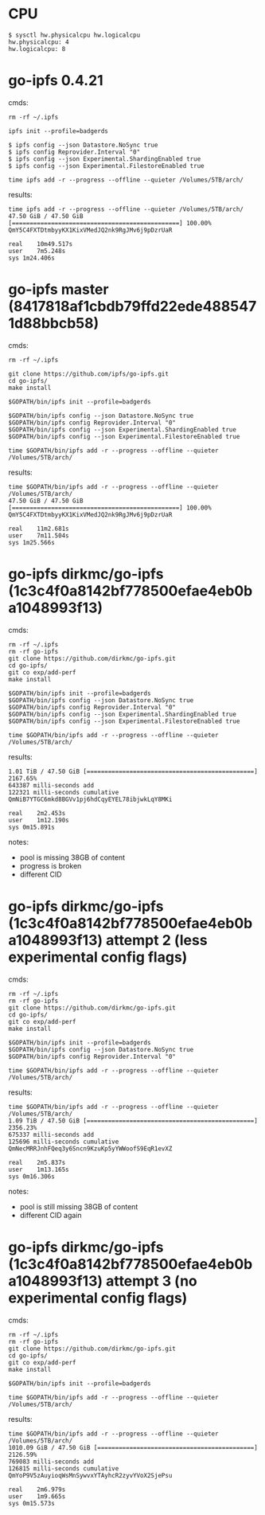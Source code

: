 # CPU

```
$ sysctl hw.physicalcpu hw.logicalcpu
hw.physicalcpu: 4
hw.logicalcpu: 8
```

# go-ipfs 0.4.21

cmds:

```
rm -rf ~/.ipfs

ipfs init --profile=badgerds

$ ipfs config --json Datastore.NoSync true
$ ipfs config Reprovider.Interval "0"
$ ipfs config --json Experimental.ShardingEnabled true
$ ipfs config --json Experimental.FilestoreEnabled true

time ipfs add -r --progress --offline --quieter /Volumes/5TB/arch/
```

results:

```
time ipfs add -r --progress --offline --quieter /Volumes/5TB/arch/
47.50 GiB / 47.50 GiB [===============================================] 100.00%
QmY5C4FXTDtmbyyKX1KixVMedJQ2nk9RgJMv6j9pDzrUaR

real	10m49.517s
user	7m5.248s
sys	1m24.406s
```

# go-ipfs master (8417818af1cbdb79ffd22ede4885471d88bbcb58)

cmds:

```
rm -rf ~/.ipfs

git clone https://github.com/ipfs/go-ipfs.git
cd go-ipfs/
make install

$GOPATH/bin/ipfs init --profile=badgerds

$GOPATH/bin/ipfs config --json Datastore.NoSync true
$GOPATH/bin/ipfs config Reprovider.Interval "0"
$GOPATH/bin/ipfs config --json Experimental.ShardingEnabled true
$GOPATH/bin/ipfs config --json Experimental.FilestoreEnabled true

time $GOPATH/bin/ipfs add -r --progress --offline --quieter /Volumes/5TB/arch/
```

results:

```
time $GOPATH/bin/ipfs add -r --progress --offline --quieter /Volumes/5TB/arch/
47.50 GiB / 47.50 GiB [===============================================] 100.00%
QmY5C4FXTDtmbyyKX1KixVMedJQ2nk9RgJMv6j9pDzrUaR

real	11m2.681s
user	7m11.504s
sys	1m25.566s
```

# go-ipfs dirkmc/go-ipfs (1c3c4f0a8142bf778500efae4eb0ba1048993f13)

cmds:

```
rm -rf ~/.ipfs
rm -rf go-ipfs
git clone https://github.com/dirkmc/go-ipfs.git
cd go-ipfs/
git co exp/add-perf
make install

$GOPATH/bin/ipfs init --profile=badgerds
$GOPATH/bin/ipfs config --json Datastore.NoSync true
$GOPATH/bin/ipfs config Reprovider.Interval "0"
$GOPATH/bin/ipfs config --json Experimental.ShardingEnabled true
$GOPATH/bin/ipfs config --json Experimental.FilestoreEnabled true

time $GOPATH/bin/ipfs add -r --progress --offline --quieter /Volumes/5TB/arch/
```

results:

```
1.01 TiB / 47.50 GiB [===============================================] 2167.65%
643387 milli-seconds add
122321 milli-seconds cumulative
QmNiB7YTGC6mkd8BGVv1pj6hdCqyEYEL78ibjwkLqY8MKi

real	2m2.453s
user	1m12.190s
sys	0m15.891s
```

notes:

- pool is missing 38GB of content
- progress is broken
- different CID

# go-ipfs dirkmc/go-ipfs (1c3c4f0a8142bf778500efae4eb0ba1048993f13) attempt 2 (less experimental config flags)

cmds:

```
rm -rf ~/.ipfs
rm -rf go-ipfs
git clone https://github.com/dirkmc/go-ipfs.git
cd go-ipfs/
git co exp/add-perf
make install

$GOPATH/bin/ipfs init --profile=badgerds
$GOPATH/bin/ipfs config --json Datastore.NoSync true
$GOPATH/bin/ipfs config Reprovider.Interval "0"

time $GOPATH/bin/ipfs add -r --progress --offline --quieter /Volumes/5TB/arch/
```

results:

```
time $GOPATH/bin/ipfs add -r --progress --offline --quieter /Volumes/5TB/arch/
1.09 TiB / 47.50 GiB [===============================================] 2356.23%
675337 milli-seconds add
125696 milli-seconds cumulative
QmNecMRRJnhFQeq3y6Sncn9KzuKp5yYWWoofS9EqR1evXZ

real	2m5.837s
user	1m13.165s
sys	0m16.306s
```

notes:

- pool is still missing 38GB of content
- different CID again

# go-ipfs dirkmc/go-ipfs (1c3c4f0a8142bf778500efae4eb0ba1048993f13) attempt 3 (no experimental config flags)

cmds:

```
rm -rf ~/.ipfs
rm -rf go-ipfs
git clone https://github.com/dirkmc/go-ipfs.git
cd go-ipfs/
git co exp/add-perf
make install

$GOPATH/bin/ipfs init --profile=badgerds

time $GOPATH/bin/ipfs add -r --progress --offline --quieter /Volumes/5TB/arch/
```

results:

```
time $GOPATH/bin/ipfs add -r --progress --offline --quieter /Volumes/5TB/arch/
1010.09 GiB / 47.50 GiB [============================================] 2126.59%
769083 milli-seconds add
126815 milli-seconds cumulative
QmYoP9V5zAuyioqWsMnSywvxYTAyhcR2zyvYVoX2SjePsu

real	2m6.979s
user	1m9.665s
sys	0m15.573s
```
